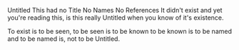 Untitled
This had no Title
No Names
No References
It didn't exist
and yet you're reading this,
is this really Untitled when you know of it's existence.

To exist is to be seen,
to be seen is to be known
to be known is to be named
and to be named is, not to be Untitled.

